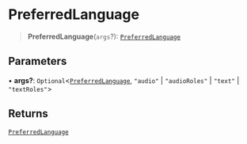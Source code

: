 # PreferredLanguage

> **PreferredLanguage**(`args`?): [`PreferredLanguage`](reference/functions/PreferredLanguage.md)

## Parameters

• **args?**: `Optional`<[`PreferredLanguage`](reference/functions/PreferredLanguage.md), `"audio"` | `"audioRoles"` | `"text"` | `"textRoles"`>

## Returns

[`PreferredLanguage`](reference/functions/PreferredLanguage.md)
